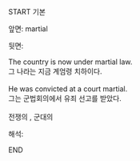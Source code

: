 START
기본

앞면:
martial


뒷면:
<div>The country is now under martial law. </div><div><div>그 나라는 지금 계엄령 치하이다.</div></div><div><br></div><div><div>He was convicted at a court martial. </div><div><div>그는 군법회의에서 유죄 선고를 받았다.</div></div></div><div><br></div>전쟁의 , 군대의<br>


해석:

END